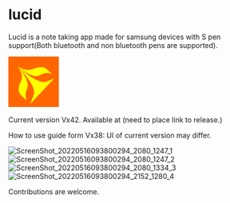 # lucid

Lucid is a note taking app made for samsung devices with S pen support(Both bluetooth and non bluetooth pens are supported).

<img src="https://github.com/SaiKamalP/lucid/blob/main/app/src/main/ic_launcher-playstore.png" style="width:20%;"/>

Current version Vx42. Available at (need to place link to release.)

How to use guide form Vx38: 
UI of current version may differ.

![ScreenShot_20220516093800294_2080_1247_1](https://github.com/SaiKamalP/lucid/assets/104264136/75e3a276-beea-4d04-bc7c-473460682bda)
![ScreenShot_20220516093800294_2080_1247_2](https://github.com/SaiKamalP/lucid/assets/104264136/1336285c-9853-40d5-b580-13ccc567e7e1)
![ScreenShot_20220516093800294_2080_1334_3](https://github.com/SaiKamalP/lucid/assets/104264136/620df5c3-afe0-4ce7-8f04-fcd977b9728d)
![ScreenShot_20220516093800294_2152_1280_4](https://github.com/SaiKamalP/lucid/assets/104264136/491180a7-69a5-4e87-afa4-32c5010c56c8)

Contributions are welcome.
